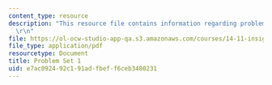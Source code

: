 ```yaml
---
content_type: resource
description: "This resource file contains information regarding problem set 1.\r\n\
  \r\n"
file: https://ol-ocw-studio-app-qa.s3.amazonaws.com/courses/14-11-insights-from-game-theory-into-social-behavior-fall-2013/e7ac092492c191adfbeff6ceb3480231_MIT14_11F13_Prob_set_1.pdf
file_type: application/pdf
resourcetype: Document
title: Problem Set 1
uid: e7ac0924-92c1-91ad-fbef-f6ceb3480231
---
```

